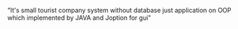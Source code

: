 "It's small tourist company system without database just application on OOP which implemented by JAVA and Joption for gui" 
